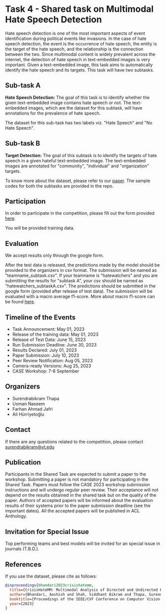 # Task 4 - Shared task on Multimodal Hate Speech Detection #

Hate speech detection is one of the most important aspects of event identification during political events like invasions. In the case of hate speech detection, the event is the occurrence of hate speech, the entity is the target of the hate speech, and the relationship is the connection between the two. Since multimodal content is widely prevalent across the internet, the detection of hate speech in text-embedded images is very important. Given a text-embedded image, this task aims to automatically identify the hate speech and its targets. This task will have two subtasks.

## Sub-task A ##
<b> Hate Speech Detection:</b> The goal of this task is to identify whether the given text-embedded image contains hate speech or not. The text-embedded images, which are the dataset for this subtask, will have annotations for the prevalence of hate speech.

The dataset for this sub-task has two labels viz. "Hate Speech" and "No Hate Speech".

## Sub-task B ##
<b> Target Detection:</b> The goal of this subtask is to identify the targets of hate speech in a given hateful text-embedded image. The text-embedded images are annotated for "community", "individual" and "organization" targets.

To know more about the dataset, please refer to our [paper](Paper/crisishatemm.pdf).
The sample codes for both the subtasks are provided in the repo. 


## Participation ##

In order to participate in the competition, please fill out the form provided [here](https://forms.gle/qEVTUvPBRC7Q3zhAA). 

You will be provided training data.

## Evaluation ## 

We accept results only through the google form.

After the test data is released, the predictions made by the model should be provided to the organizers in csv format. The submission will be named as "teamname_subtask.csv". If your teamname is "hatewatchers" and you are submitting the results for "subtask A", your csv should be named as "hatewatchers_subtaskA.csv". The predictions should be submitted in the google form (provided after release of test data). The submission will be evaluated with a macro average f1-score. More about macro f1-score can be found [here](https://scikit-learn.org/stable/modules/generated/sklearn.metrics.classification_report.html).

## Timeline of the Events ##
<ul>

<li>Task Announcement: May 01, 2023 </li>

<li>Release of the training data: May 01, 2023 </li>

<li>Release of Test Data: June 15, 2023 </li>

<li>Run Submission Deadline: June 30, 2023 </li>

<li>Results Declared: July 01, 2023 </li>

<li>Paper Submission: July 10, 2023 </li>

<li>Peer Review Notification: Aug 05, 2023 </li>

<li>Camera-ready Versions: Aug 25, 2023 </li>

<li>CASE Workshop: 7-8 September </li>
</ul>

## Organizers ##
<ul>
<li> Surendrabikram Thapa </li>
<li> Usman Naseem </li>
<li> Farhan Ahmad Jafri </li>
<li> Ali Hürriyetoğlu </li>
</ul>

## Contact ##
If there are any questions related to the competition, please contact surendrabikram@vt.edu

## Publication ##

Participants in the Shared Task are expected to submit a paper to the workshop. Submitting a paper is not mandatory for participating in the Shared Task. Papers must follow the CASE 2023 workshop submission instructions and will undergo regular peer review. Their acceptance will not depend on the results obtained in the shared task but on the quality of the paper. Authors of accepted papers will be informed about the evaluation results of their systems prior to the paper submission deadline (see the important dates). All the accepted papers will be published in ACL Anthology.

## Invitation for Special Issue ##
Top performing teams and best models will be invited for an special issue in journals (T.B.D.).

## References ##

If you use the dataset, please cite as follows:

```bibtex
@inproceedings{bhandari2023crisishatemm,
  title={CrisisHateMM: Multimodal Analysis of Directed and Undirected Hate Speech in Text-Embedded Images from Russia-Ukraine Conflict},
  author={Bhandari, Aashish and Shah, Siddhant Bikram and Thapa, Surendrabikram and Naseem, Usman and Nasim, Mehwish},
  booktitle={Proceedings of the IEEE/CVF Conference on Computer Vision and Pattern Recognition},
  year={2023}
}
```
